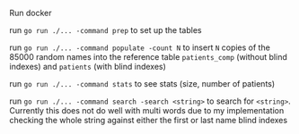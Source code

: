Run docker

run `go run ./... -command prep` to set up the tables

run `go run ./... -command populate -count N` to insert `N` copies of the 85000 random names into the reference table `patients_comp` (without blind indexes) and `patients` (with blind indexes)

run `go run ./... -command stats` to see stats (size, number of patients)

run `go run ./... -command search -search <string>` to search for `<string>`. Currently this does not do well with multi words due to my implementation checking the whole string against either the first or last name blind indexes

